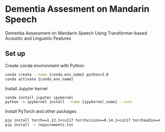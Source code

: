 # Dementia Assesment on Mandarin Speech
Dementia Assessment on Mandarin Speech Using Transformer-based Acoustic and Linguistic Features

## Set up
Create conda environment with Python
```bash
conda create --name {conda_env_name} python=3.8
conda activate {conda_env_name}
```

Install Jupyter kernel
```bash
conda install jupyter ipykernel
python -m ipykernel install --name {ipykernel_name} --user
```

Install PyTorch and other packages
```bash
pip install torch==1.13.1+cu117 torchvision==0.14.1+cu117 torchaudio==0.13.1 --extra-index-url https://download.pytorch.org/whl/cu117s
pip install -r requirements.txt
```
